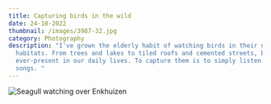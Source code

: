 ```yaml
---
title: Capturing birds in the wild
date: 24-10-2022
thumbnail: /images/3987-32.jpg
category: Photography
description: "I've grown the elderly habit of watching birds in their natural
  habitats. From trees and lakes to tiled roofs and cemented streets, birds are
  ever-present in our daily lives. To capture them is to simply listen to their
  songs. "
---
```



![](/images/3987-34.jpg "Seagull watching over Enkhuizen")